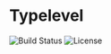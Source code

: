 # Typelevel

![Build Status](https://github.com/escapace/typelevel/workflows/Release/badge.svg)
![License](https://img.shields.io/badge/license-Mozilla%20Public%20License%20Version%202.0-blue.svg)

